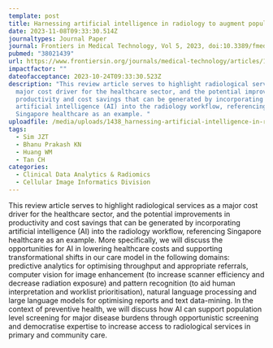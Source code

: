 ```yaml
---
template: post
title: Harnessing artificial intelligence in radiology to augment population health
date: 2023-11-08T09:33:30.514Z
journaltypes: Journal Paper
journal: Frontiers in Medical Technology, Vol 5, 2023, doi:10.3389/fmedt.2023.1281500
pubmed: "38021439"
url: https://www.frontiersin.org/journals/medical-technology/articles/10.3389/fmedt.2023.1281500/full
impactfactor: ""
dateofacceptance: 2023-10-24T09:33:30.523Z
description: "This review article serves to highlight radiological services as a
  major cost driver for the healthcare sector, and the potential improvements in
  productivity and cost savings that can be generated by incorporating
  artificial intelligence (AI) into the radiology workflow, referencing
  Singapore healthcare as an example. "
uploadfile: /media/uploads/1438_harnessing-artificial-intelligence-in-radiology-to-augment-population-health.pdf
tags:
  - Sim JZT
  - Bhanu Prakash KN
  - Huang WM
  - Tan CH
categories:
  - Clinical Data Analytics & Radiomics
  - Cellular Image Informatics Division
---
```

This review article serves to highlight radiological services as a major cost driver for the healthcare sector, and the potential improvements in productivity and cost savings that can be generated by incorporating artificial intelligence (AI) into the radiology workflow, referencing Singapore healthcare as an example. More specifically, we will discuss the opportunities for AI in lowering healthcare costs and supporting transformational shifts in our care model in the following domains: predictive analytics for optimising throughput and appropriate referrals, computer vision for image enhancement (to increase scanner efficiency and decrease radiation exposure) and pattern recognition (to aid human interpretation and worklist prioritisation), natural language processing and large language models for optimising reports and text data-mining. In the context of preventive health, we will discuss how AI can support population level screening for major disease burdens through opportunistic screening and democratise expertise to increase access to radiological services in primary and community care.